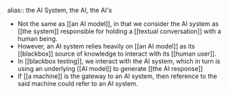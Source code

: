 alias:: the AI System, the AI, the AI's

- Not the same as [[an AI model]], in that we consider the AI system as [[the system]] responsible for holding a [[textual conversation]] with a human being.
- However, an AI system relies heavily on [[an AI model]] as its [[blackbox]] source of knowledge to interact with its [[human user]].
- In [[blackbox testing]], we interact with the AI system, which in turn is using an underlying [[AI model]] to generate [[the AI response]]
- If [[a machine]] is the gateway to an AI system, then reference to the said machine could refer to an AI system.